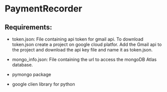 # PaymentRecorder
## Requirements:
  - token.json: File containing api token for gmail api. To download token.json create a project on google cloud platfor. 
    Add the Gmail api to the project and download the api key file and name it as token.json.
    
  - mongo_info.json: File containing the url to access the mongoDB Atlas database.
  - pymongo package
  - google clien library for python
